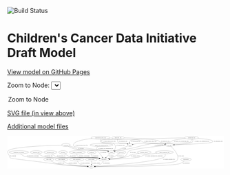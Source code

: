 <link rel='stylesheet' href="assets/style.css">
<link rel='stylesheet' href="https://unpkg.com/leaflet@1.5.1/dist/leaflet.css" integrity="sha512-xwE/Az9zrjBIphAcBb3F6JVqxf46+CDLwfLMHloNu6KEQCAWi6HcDUbeOfBIptF7tcCzusKFjFw2yuvEpDL9wQ==" crossorigin="">
<script type="text/javascript" src="https://code.jquery.com/jquery-3.2.1.min.js"></script>
<script type="text/javascript"  src="https://unpkg.com/leaflet@1.5.1/dist/leaflet.js"></script>
<script type="text/javascript" src="assets/actions.js"></script>

![Build Status](https://github.com/CBIIT/ccdi-model/actions/workflows/model-test-and-deploy.yml/badge.svg)

# Children's Cancer Data Initiative Draft Model

[View model on GitHub Pages](https://cbiit.github.io/ccdi-model/)



Zoom to Node: <select id="node_select">
  <option value="">Zoom to Node</option>
</select>
<div id="model"></div>

<p>
<a href="./model-desc/ccdi-model.svg">SVG file (in view above)</a>
<p>
<a href="./model-desc">Additional model files</a>
<div id='graph' style='display:off;'>
<svg width="2604pt" height="392pt"
 viewBox="0.00 0.00 2603.52 392.00" xmlns="http://www.w3.org/2000/svg" xmlns:xlink="http://www.w3.org/1999/xlink">
<g id="graph0" class="graph" transform="scale(1 1) rotate(0) translate(4 388)">
<title>Perl</title>
<polygon fill="#ffffff" stroke="transparent" points="-4,4 -4,-388 2599.5223,-388 2599.5223,4 -4,4"/>
<!-- diagnosis -->
<g id="node1" class="node">
<title>diagnosis</title>
<ellipse fill="none" stroke="#000000" cx="1009.5223" cy="-192" rx="54.6905" ry="18"/>
<text text-anchor="middle" x="1009.5223" y="-188.3" font-family="Times,serif" font-size="14.00" fill="#000000">diagnosis</text>
</g>
<!-- participant -->
<g id="node4" class="node">
<title>participant</title>
<ellipse fill="none" stroke="#000000" cx="1156.5223" cy="-105" rx="62.2891" ry="18"/>
<text text-anchor="middle" x="1156.5223" y="-101.3" font-family="Times,serif" font-size="14.00" fill="#000000">participant</text>
</g>
<!-- diagnosis&#45;&gt;participant -->
<g id="edge35" class="edge">
<title>diagnosis&#45;&gt;participant</title>
<path fill="none" stroke="#000000" d="M1004.7764,-173.6249C1003.1747,-162.9928 1003.3201,-149.9815 1010.5223,-141 1031.6975,-114.5937 1051.6591,-131.1047 1084.5223,-123 1089.4012,-121.7968 1094.4645,-120.5424 1099.5429,-119.2804"/>
<polygon fill="#000000" stroke="#000000" points="1100.4248,-122.6678 1109.283,-116.8555 1098.7336,-115.8751 1100.4248,-122.6678"/>
<text text-anchor="middle" x="1055.0223" y="-144.8" font-family="Times,serif" font-size="14.00" fill="#000000">of_diagnosis</text>
</g>
<!-- study_arm -->
<g id="node2" class="node">
<title>study_arm</title>
<ellipse fill="none" stroke="#000000" cx="493.5223" cy="-105" rx="59.5901" ry="18"/>
<text text-anchor="middle" x="493.5223" y="-101.3" font-family="Times,serif" font-size="14.00" fill="#000000">study_arm</text>
</g>
<!-- study -->
<g id="node18" class="node">
<title>study</title>
<ellipse fill="none" stroke="#000000" cx="1005.5223" cy="-18" rx="36.2938" ry="18"/>
<text text-anchor="middle" x="1005.5223" y="-14.3" font-family="Times,serif" font-size="14.00" fill="#000000">study</text>
</g>
<!-- study_arm&#45;&gt;study -->
<g id="edge3" class="edge">
<title>study_arm&#45;&gt;study</title>
<path fill="none" stroke="#000000" d="M518.8357,-88.4485C538.1834,-76.6896 565.9615,-61.6757 592.5223,-54 660.1823,-34.4473 865.7636,-23.7504 958.8466,-19.7963"/>
<polygon fill="#000000" stroke="#000000" points="959.2476,-23.2827 969.0931,-19.3691 958.9559,-16.2888 959.2476,-23.2827"/>
<text text-anchor="middle" x="641.0223" y="-57.8" font-family="Times,serif" font-size="14.00" fill="#000000">of_study_arm</text>
</g>
<!-- study_funding -->
<g id="node3" class="node">
<title>study_funding</title>
<ellipse fill="none" stroke="#000000" cx="648.5223" cy="-105" rx="77.1866" ry="18"/>
<text text-anchor="middle" x="648.5223" y="-101.3" font-family="Times,serif" font-size="14.00" fill="#000000">study_funding</text>
</g>
<!-- study_funding&#45;&gt;study -->
<g id="edge31" class="edge">
<title>study_funding&#45;&gt;study</title>
<path fill="none" stroke="#000000" d="M667.7549,-87.3668C681.438,-75.8847 700.8213,-61.6634 720.5223,-54 762.9642,-37.4908 889.891,-26.2155 959.1641,-21.1083"/>
<polygon fill="#000000" stroke="#000000" points="959.6362,-24.5834 969.3574,-20.3706 959.1309,-17.6016 959.6362,-24.5834"/>
<text text-anchor="middle" x="782.5223" y="-57.8" font-family="Times,serif" font-size="14.00" fill="#000000">of_study_funding</text>
</g>
<!-- participant&#45;&gt;study -->
<g id="edge13" class="edge">
<title>participant&#45;&gt;study</title>
<path fill="none" stroke="#000000" d="M1148.5058,-87.0987C1142.734,-76.0969 1133.9543,-62.5231 1122.5223,-54 1101.6695,-38.4532 1074.0137,-29.5435 1050.8258,-24.4781"/>
<polygon fill="#000000" stroke="#000000" points="1051.3557,-21.0146 1040.8617,-22.4728 1049.9746,-27.877 1051.3557,-21.0146"/>
<text text-anchor="middle" x="1187.0223" y="-57.8" font-family="Times,serif" font-size="14.00" fill="#000000">of_participant</text>
</g>
<!-- pathology_file -->
<g id="node5" class="node">
<title>pathology_file</title>
<ellipse fill="none" stroke="#000000" cx="1326.5223" cy="-366" rx="76.0865" ry="18"/>
<text text-anchor="middle" x="1326.5223" y="-362.3" font-family="Times,serif" font-size="14.00" fill="#000000">pathology_file</text>
</g>
<!-- pdx -->
<g id="node12" class="node">
<title>pdx</title>
<ellipse fill="none" stroke="#000000" cx="1469.5223" cy="-279" rx="27.8951" ry="18"/>
<text text-anchor="middle" x="1469.5223" y="-275.3" font-family="Times,serif" font-size="14.00" fill="#000000">pdx</text>
</g>
<!-- pathology_file&#45;&gt;pdx -->
<g id="edge9" class="edge">
<title>pathology_file&#45;&gt;pdx</title>
<path fill="none" stroke="#000000" d="M1320.7574,-347.9982C1318.5096,-337.2349 1318.0089,-323.9554 1325.5223,-315 1355.1098,-279.734 1383.4079,-310.1539 1427.5223,-297 1430.7153,-296.0479 1433.9911,-294.9238 1437.2366,-293.7096"/>
<polygon fill="#000000" stroke="#000000" points="1438.795,-296.8554 1446.7689,-289.8792 1436.185,-290.3602 1438.795,-296.8554"/>
<text text-anchor="middle" x="1386.5223" y="-318.8" font-family="Times,serif" font-size="14.00" fill="#000000">of_pathology_file</text>
</g>
<!-- cell_line -->
<g id="node20" class="node">
<title>cell_line</title>
<ellipse fill="none" stroke="#000000" cx="1942.5223" cy="-279" rx="49.2915" ry="18"/>
<text text-anchor="middle" x="1942.5223" y="-275.3" font-family="Times,serif" font-size="14.00" fill="#000000">cell_line</text>
</g>
<!-- pathology_file&#45;&gt;cell_line -->
<g id="edge7" class="edge">
<title>pathology_file&#45;&gt;cell_line</title>
<path fill="none" stroke="#000000" d="M1402.735,-364.9308C1519.3735,-362.5186 1736.3403,-354.7522 1809.5223,-330 1821.083,-326.0899 1821.5179,-320.2764 1832.5223,-315 1851.4233,-305.9375 1873.1854,-298.283 1892.3385,-292.3939"/>
<polygon fill="#000000" stroke="#000000" points="1893.5104,-295.6967 1902.0876,-289.4771 1891.504,-288.9904 1893.5104,-295.6967"/>
<text text-anchor="middle" x="1893.5223" y="-318.8" font-family="Times,serif" font-size="14.00" fill="#000000">of_pathology_file</text>
</g>
<!-- sample -->
<g id="node22" class="node">
<title>sample</title>
<ellipse fill="none" stroke="#000000" cx="1247.5223" cy="-192" rx="44.393" ry="18"/>
<text text-anchor="middle" x="1247.5223" y="-188.3" font-family="Times,serif" font-size="14.00" fill="#000000">sample</text>
</g>
<!-- pathology_file&#45;&gt;sample -->
<g id="edge8" class="edge">
<title>pathology_file&#45;&gt;sample</title>
<path fill="none" stroke="#000000" d="M1270.8417,-353.6716C1261.0909,-351.6664 1251.0264,-349.6943 1241.5223,-348 1214.1102,-343.1132 1135.7423,-351.0557 1117.5223,-330 1113.16,-324.9587 1113.0849,-319.9753 1117.5223,-315 1140.8972,-288.7921 1248.2218,-320.2706 1274.5223,-297 1297.8936,-276.3212 1300.2182,-256.5069 1287.5223,-228 1285.3451,-223.1112 1282.1395,-218.6079 1278.4748,-214.5622"/>
<polygon fill="#000000" stroke="#000000" points="1280.6393,-211.7871 1271.0113,-207.3653 1275.7803,-216.8261 1280.6393,-211.7871"/>
<text text-anchor="middle" x="1355.5223" y="-275.3" font-family="Times,serif" font-size="14.00" fill="#000000">of_pathology_file</text>
</g>
<!-- study_personnel -->
<g id="node6" class="node">
<title>study_personnel</title>
<ellipse fill="none" stroke="#000000" cx="830.5223" cy="-105" rx="87.1846" ry="18"/>
<text text-anchor="middle" x="830.5223" y="-101.3" font-family="Times,serif" font-size="14.00" fill="#000000">study_personnel</text>
</g>
<!-- study_personnel&#45;&gt;study -->
<g id="edge6" class="edge">
<title>study_personnel&#45;&gt;study</title>
<path fill="none" stroke="#000000" d="M837.6787,-86.9027C842.9559,-75.8226 851.1924,-62.2353 862.5223,-54 878.0719,-42.6976 924.5882,-32.2671 960.3886,-25.575"/>
<polygon fill="#000000" stroke="#000000" points="961.4277,-28.9433 970.6371,-23.7053 960.1713,-22.057 961.4277,-28.9433"/>
<text text-anchor="middle" x="932.0223" y="-57.8" font-family="Times,serif" font-size="14.00" fill="#000000">of_study_personnel</text>
</g>
<!-- methylation_array_file -->
<g id="node7" class="node">
<title>methylation_array_file</title>
<ellipse fill="none" stroke="#000000" cx="1116.5223" cy="-366" rx="115.8798" ry="18"/>
<text text-anchor="middle" x="1116.5223" y="-362.3" font-family="Times,serif" font-size="14.00" fill="#000000">methylation_array_file</text>
</g>
<!-- methylation_array_file&#45;&gt;pdx -->
<g id="edge16" class="edge">
<title>methylation_array_file&#45;&gt;pdx</title>
<path fill="none" stroke="#000000" d="M1117.2538,-347.7631C1118.7456,-336.4796 1122.6555,-322.7191 1132.5223,-315 1158.3866,-294.7658 1395.5703,-304.5797 1427.5223,-297 1430.9452,-296.188 1434.4424,-295.1173 1437.8856,-293.9017"/>
<polygon fill="#000000" stroke="#000000" points="1439.3118,-297.1019 1447.3393,-290.1874 1436.752,-290.5867 1439.3118,-297.1019"/>
<text text-anchor="middle" x="1224.0223" y="-318.8" font-family="Times,serif" font-size="14.00" fill="#000000">of_methylation_array_file</text>
</g>
<!-- methylation_array_file&#45;&gt;cell_line -->
<g id="edge17" class="edge">
<title>methylation_array_file&#45;&gt;cell_line</title>
<path fill="none" stroke="#000000" d="M1197.7499,-353.1815C1212.2967,-351.2062 1227.337,-349.371 1241.5223,-348 1321.6926,-340.2516 1528.1129,-358.2971 1603.5223,-330 1613.5954,-326.2201 1612.572,-319.092 1622.5223,-315 1646.0916,-305.3074 1798.4255,-291.1588 1884.14,-283.8191"/>
<polygon fill="#000000" stroke="#000000" points="1884.5825,-287.2942 1894.2496,-282.9585 1883.9887,-280.3194 1884.5825,-287.2942"/>
<text text-anchor="middle" x="1714.0223" y="-318.8" font-family="Times,serif" font-size="14.00" fill="#000000">of_methylation_array_file</text>
</g>
<!-- methylation_array_file&#45;&gt;sample -->
<g id="edge18" class="edge">
<title>methylation_array_file&#45;&gt;sample</title>
<path fill="none" stroke="#000000" d="M1013.9266,-357.593C931.2474,-348.4374 824.4743,-330.4049 797.5223,-297 787.4755,-284.5477 786.9636,-273.0214 797.5223,-261 801.1455,-256.8749 1184.1586,-211.1721 1189.5223,-210 1194.1703,-208.9843 1198.9817,-207.7674 1203.7547,-206.4518"/>
<polygon fill="#000000" stroke="#000000" points="1204.8033,-209.792 1213.4329,-203.6455 1202.8538,-203.0689 1204.8033,-209.792"/>
<text text-anchor="middle" x="889.0223" y="-275.3" font-family="Times,serif" font-size="14.00" fill="#000000">of_methylation_array_file</text>
</g>
<!-- sequencing_file -->
<g id="node8" class="node">
<title>sequencing_file</title>
<ellipse fill="none" stroke="#000000" cx="2208.5223" cy="-366" rx="83.3857" ry="18"/>
<text text-anchor="middle" x="2208.5223" y="-362.3" font-family="Times,serif" font-size="14.00" fill="#000000">sequencing_file</text>
</g>
<!-- sequencing_file&#45;&gt;pdx -->
<g id="edge19" class="edge">
<title>sequencing_file&#45;&gt;pdx</title>
<path fill="none" stroke="#000000" d="M2125.1304,-364.946C1936.7775,-362.1606 1493.0196,-353.1625 1470.5223,-330 1464.6443,-323.9482 1463.0026,-315.3379 1463.2583,-306.9114"/>
<polygon fill="#000000" stroke="#000000" points="1466.7442,-307.2302 1464.3539,-296.9085 1459.7858,-306.4679 1466.7442,-307.2302"/>
<text text-anchor="middle" x="1537.0223" y="-318.8" font-family="Times,serif" font-size="14.00" fill="#000000">of_sequencing_file</text>
</g>
<!-- sequencing_file&#45;&gt;pdx -->
<g id="edge24" class="edge">
<title>sequencing_file&#45;&gt;pdx</title>
<path fill="none" stroke="#000000" d="M2134.2729,-357.8583C2077.8991,-351.0378 2005.4709,-340.7198 1977.5223,-330 1966.1277,-325.6295 1966.1367,-318.7477 1954.5223,-315 1872.378,-288.4938 1652.268,-306.8974 1566.5223,-297 1546.3738,-294.6743 1524.1102,-290.6487 1505.9996,-286.9935"/>
<polygon fill="#000000" stroke="#000000" points="1506.6363,-283.5512 1496.1352,-284.9572 1505.2211,-290.4067 1506.6363,-283.5512"/>
<text text-anchor="middle" x="2086.0223" y="-318.8" font-family="Times,serif" font-size="14.00" fill="#000000">of_single_cell_sequencing_file</text>
</g>
<!-- sequencing_file&#45;&gt;cell_line -->
<g id="edge20" class="edge">
<title>sequencing_file&#45;&gt;cell_line</title>
<path fill="none" stroke="#000000" d="M2287.0241,-359.8704C2356.3644,-353.6385 2448.2049,-343.0565 2459.5223,-330 2463.8889,-324.9624 2464.0697,-319.875 2459.5223,-315 2444.1171,-298.4847 2134.7617,-285.7279 2002.0966,-280.9953"/>
<polygon fill="#000000" stroke="#000000" points="2001.8339,-277.4839 1991.7165,-280.6285 2001.5867,-284.4795 2001.8339,-277.4839"/>
<text text-anchor="middle" x="2529.0223" y="-318.8" font-family="Times,serif" font-size="14.00" fill="#000000">of_sequencing_file</text>
</g>
<!-- sequencing_file&#45;&gt;cell_line -->
<g id="edge23" class="edge">
<title>sequencing_file&#45;&gt;cell_line</title>
<path fill="none" stroke="#000000" d="M2219.3186,-348.0174C2224.242,-337.2613 2227.4131,-323.9826 2219.5223,-315 2205.3752,-298.8953 2078.6341,-287.8637 2001.5782,-282.58"/>
<polygon fill="#000000" stroke="#000000" points="2001.7267,-279.0821 1991.5144,-281.9031 2001.2569,-286.0664 2001.7267,-279.0821"/>
<text text-anchor="middle" x="2332.0223" y="-318.8" font-family="Times,serif" font-size="14.00" fill="#000000">of_single_cell_sequencing_file</text>
</g>
<!-- sequencing_file&#45;&gt;sample -->
<g id="edge21" class="edge">
<title>sequencing_file&#45;&gt;sample</title>
<path fill="none" stroke="#000000" d="M2208.5985,-347.7599C2207.5873,-336.4751 2204.2246,-322.7143 2194.5223,-315 2175.2425,-299.6705 1775.9589,-300.0917 1751.5223,-297 1606.3199,-278.629 1573.6503,-253.4632 1429.5223,-228 1372.5164,-217.9287 1356.8466,-223.3675 1300.5223,-210 1297.1097,-209.1901 1293.6058,-208.2507 1290.1042,-207.2345"/>
<polygon fill="#000000" stroke="#000000" points="1290.9074,-203.8195 1280.3198,-204.2109 1288.8406,-210.5074 1290.9074,-203.8195"/>
<text text-anchor="middle" x="1818.0223" y="-275.3" font-family="Times,serif" font-size="14.00" fill="#000000">of_sequencing_file</text>
</g>
<!-- follow_up -->
<g id="node9" class="node">
<title>follow_up</title>
<ellipse fill="none" stroke="#000000" cx="1364.5223" cy="-192" rx="55.4913" ry="18"/>
<text text-anchor="middle" x="1364.5223" y="-188.3" font-family="Times,serif" font-size="14.00" fill="#000000">follow_up</text>
</g>
<!-- follow_up&#45;&gt;participant -->
<g id="edge28" class="edge">
<title>follow_up&#45;&gt;participant</title>
<path fill="none" stroke="#000000" d="M1342.1109,-175.43C1326.3715,-164.4225 1304.4705,-150.3315 1283.5223,-141 1262.373,-131.5789 1238.1375,-123.987 1216.5454,-118.2479"/>
<polygon fill="#000000" stroke="#000000" points="1217.3886,-114.8509 1206.8313,-115.7414 1215.6397,-121.6289 1217.3886,-114.8509"/>
<text text-anchor="middle" x="1355.5223" y="-144.8" font-family="Times,serif" font-size="14.00" fill="#000000">of_follow_up</text>
</g>
<!-- study_admin -->
<g id="node10" class="node">
<title>study_admin</title>
<ellipse fill="none" stroke="#000000" cx="1005.5223" cy="-105" rx="70.3881" ry="18"/>
<text text-anchor="middle" x="1005.5223" y="-101.3" font-family="Times,serif" font-size="14.00" fill="#000000">study_admin</text>
</g>
<!-- study_admin&#45;&gt;study -->
<g id="edge1" class="edge">
<title>study_admin&#45;&gt;study</title>
<path fill="none" stroke="#000000" d="M1005.5223,-86.9735C1005.5223,-75.1918 1005.5223,-59.5607 1005.5223,-46.1581"/>
<polygon fill="#000000" stroke="#000000" points="1009.0224,-46.0033 1005.5223,-36.0034 1002.0224,-46.0034 1009.0224,-46.0033"/>
<text text-anchor="middle" x="1062.0223" y="-57.8" font-family="Times,serif" font-size="14.00" fill="#000000">of_study_admin</text>
</g>
<!-- single_cell_sequencing_file -->
<g id="node11" class="node">
<title>single_cell_sequencing_file</title>
<ellipse fill="none" stroke="#000000" cx="1127.5223" cy="-279" rx="137.5759" ry="18"/>
<text text-anchor="middle" x="1127.5223" y="-275.3" font-family="Times,serif" font-size="14.00" fill="#000000">single_cell_sequencing_file</text>
</g>
<!-- single_cell_sequencing_file&#45;&gt;sample -->
<g id="edge25" class="edge">
<title>single_cell_sequencing_file&#45;&gt;sample</title>
<path fill="none" stroke="#000000" d="M1087.9459,-261.5728C1072.2061,-252.241 1060.0451,-240.1812 1070.5223,-228 1087.9626,-207.7233 1163.4543,-215.9806 1189.5223,-210 1194.1595,-208.9361 1198.964,-207.688 1203.7327,-206.3537"/>
<polygon fill="#000000" stroke="#000000" points="1204.7902,-209.6911 1213.406,-203.5252 1202.8256,-202.9725 1204.7902,-209.6911"/>
<text text-anchor="middle" x="1179.0223" y="-231.8" font-family="Times,serif" font-size="14.00" fill="#000000">of_single_cell_sequencing_file</text>
</g>
<!-- pdx&#45;&gt;sample -->
<g id="edge29" class="edge">
<title>pdx&#45;&gt;sample</title>
<path fill="none" stroke="#000000" d="M1446.0434,-268.7472C1440.0256,-266.1717 1433.5501,-263.4459 1427.5223,-261 1380.6931,-241.9979 1326.4802,-221.4052 1289.8883,-207.71"/>
<polygon fill="#000000" stroke="#000000" points="1291.1111,-204.4306 1280.5185,-204.2098 1288.6614,-210.988 1291.1111,-204.4306"/>
<text text-anchor="middle" x="1401.5223" y="-231.8" font-family="Times,serif" font-size="14.00" fill="#000000">of_pdx</text>
</g>
<!-- medical_history -->
<g id="node13" class="node">
<title>medical_history</title>
<ellipse fill="none" stroke="#000000" cx="1639.5223" cy="-192" rx="85.2851" ry="18"/>
<text text-anchor="middle" x="1639.5223" y="-188.3" font-family="Times,serif" font-size="14.00" fill="#000000">medical_history</text>
</g>
<!-- medical_history&#45;&gt;participant -->
<g id="edge12" class="edge">
<title>medical_history&#45;&gt;participant</title>
<path fill="none" stroke="#000000" d="M1576.5956,-179.8381C1532.4543,-171.1081 1479.5886,-160.1766 1469.5223,-156 1458.2501,-151.323 1457.9835,-145.1928 1446.5223,-141 1407.5585,-126.746 1300.0081,-116.0109 1227.4148,-110.1166"/>
<polygon fill="#000000" stroke="#000000" points="1227.6615,-106.6252 1217.4144,-109.3171 1227.1037,-113.6029 1227.6615,-106.6252"/>
<text text-anchor="middle" x="1537.5223" y="-144.8" font-family="Times,serif" font-size="14.00" fill="#000000">of_medical_history</text>
</g>
<!-- therapeutic_procedure -->
<g id="node14" class="node">
<title>therapeutic_procedure</title>
<ellipse fill="none" stroke="#000000" cx="134.5223" cy="-192" rx="117.7793" ry="18"/>
<text text-anchor="middle" x="134.5223" y="-188.3" font-family="Times,serif" font-size="14.00" fill="#000000">therapeutic_procedure</text>
</g>
<!-- therapeutic_procedure&#45;&gt;participant -->
<g id="edge14" class="edge">
<title>therapeutic_procedure&#45;&gt;participant</title>
<path fill="none" stroke="#000000" d="M153.8283,-174.2031C168.0595,-162.3256 188.5211,-147.7012 209.5223,-141 302.1633,-111.4397 988.1354,-135.8734 1084.5223,-123 1090.3313,-122.2242 1096.3489,-121.1558 1102.3177,-119.9233"/>
<polygon fill="#000000" stroke="#000000" points="1103.2657,-123.2983 1112.2712,-117.717 1101.7507,-116.4641 1103.2657,-123.2983"/>
<text text-anchor="middle" x="302.5223" y="-144.8" font-family="Times,serif" font-size="14.00" fill="#000000">of_therapeutic_procedure</text>
</g>
<!-- radiology_file -->
<g id="node15" class="node">
<title>radiology_file</title>
<ellipse fill="none" stroke="#000000" cx="343.5223" cy="-192" rx="73.387" ry="18"/>
<text text-anchor="middle" x="343.5223" y="-188.3" font-family="Times,serif" font-size="14.00" fill="#000000">radiology_file</text>
</g>
<!-- radiology_file&#45;&gt;participant -->
<g id="edge26" class="edge">
<title>radiology_file&#45;&gt;participant</title>
<path fill="none" stroke="#000000" d="M366.5536,-174.737C383.9509,-162.7848 408.9549,-147.8415 433.5223,-141 572.9394,-102.1756 941.1428,-142.6661 1084.5223,-123 1090.2467,-122.2148 1096.1749,-121.1524 1102.0599,-119.934"/>
<polygon fill="#000000" stroke="#000000" points="1102.8738,-123.3386 1111.8794,-117.7575 1101.359,-116.5045 1102.8738,-123.3386"/>
<text text-anchor="middle" x="492.5223" y="-144.8" font-family="Times,serif" font-size="14.00" fill="#000000">of_radiology_file</text>
</g>
<!-- molecular_test -->
<g id="node16" class="node">
<title>molecular_test</title>
<ellipse fill="none" stroke="#000000" cx="514.5223" cy="-192" rx="79.8859" ry="18"/>
<text text-anchor="middle" x="514.5223" y="-188.3" font-family="Times,serif" font-size="14.00" fill="#000000">molecular_test</text>
</g>
<!-- molecular_test&#45;&gt;participant -->
<g id="edge22" class="edge">
<title>molecular_test&#45;&gt;participant</title>
<path fill="none" stroke="#000000" d="M531.1513,-174.3197C543.505,-162.4972 561.4563,-147.8905 580.5223,-141 633.2221,-121.9543 1029.0375,-130.8382 1084.5223,-123 1090.2435,-122.1918 1096.1696,-121.1144 1102.0533,-119.8869"/>
<polygon fill="#000000" stroke="#000000" points="1102.8714,-123.2906 1111.8715,-117.7005 1101.3498,-116.4579 1102.8714,-123.2906"/>
<text text-anchor="middle" x="644.5223" y="-144.8" font-family="Times,serif" font-size="14.00" fill="#000000">of_molecular_test</text>
</g>
<!-- clinical_measure_file -->
<g id="node17" class="node">
<title>clinical_measure_file</title>
<ellipse fill="none" stroke="#000000" cx="1882.5223" cy="-192" rx="108.5808" ry="18"/>
<text text-anchor="middle" x="1882.5223" y="-188.3" font-family="Times,serif" font-size="14.00" fill="#000000">clinical_measure_file</text>
</g>
<!-- clinical_measure_file&#45;&gt;participant -->
<g id="edge30" class="edge">
<title>clinical_measure_file&#45;&gt;participant</title>
<path fill="none" stroke="#000000" d="M1794.2975,-181.4055C1727.2702,-173.0347 1644.027,-161.8245 1628.5223,-156 1617.0978,-151.7083 1617.072,-144.9426 1605.5223,-141 1537.9492,-117.9334 1338.3171,-109.4568 1229.4087,-106.4924"/>
<polygon fill="#000000" stroke="#000000" points="1229.2486,-102.9871 1219.1599,-106.2225 1229.0643,-109.9847 1229.2486,-102.9871"/>
<text text-anchor="middle" x="1758.0223" y="-144.8" font-family="Times,serif" font-size="14.00" fill="#000000">of_clinical_measure_file_participant</text>
</g>
<!-- clinical_measure_file&#45;&gt;study -->
<g id="edge10" class="edge">
<title>clinical_measure_file&#45;&gt;study</title>
<path fill="none" stroke="#000000" d="M1890.3313,-173.9303C1893.6612,-163.1413 1895.2315,-149.8589 1887.5223,-141 1831.9483,-77.138 1225.8467,-32.5169 1051.9262,-20.9597"/>
<polygon fill="#000000" stroke="#000000" points="1052.0256,-17.4588 1041.8169,-20.293 1051.5648,-24.4436 1052.0256,-17.4588"/>
<text text-anchor="middle" x="1938.5223" y="-101.3" font-family="Times,serif" font-size="14.00" fill="#000000">of_clinical_measure_file</text>
</g>
<!-- exposure -->
<g id="node19" class="node">
<title>exposure</title>
<ellipse fill="none" stroke="#000000" cx="665.5223" cy="-192" rx="53.0913" ry="18"/>
<text text-anchor="middle" x="665.5223" y="-188.3" font-family="Times,serif" font-size="14.00" fill="#000000">exposure</text>
</g>
<!-- exposure&#45;&gt;participant -->
<g id="edge2" class="edge">
<title>exposure&#45;&gt;participant</title>
<path fill="none" stroke="#000000" d="M684.5782,-174.9115C699.0741,-163.0461 720.1164,-148.1349 741.5223,-141 813.933,-116.8646 1009.0376,-134.3084 1084.5223,-123 1090.2366,-122.144 1096.1582,-121.0355 1102.0391,-119.7893"/>
<polygon fill="#000000" stroke="#000000" points="1102.8657,-123.1909 1111.8543,-117.5823 1101.33,-116.3614 1102.8657,-123.1909"/>
<text text-anchor="middle" x="785.0223" y="-144.8" font-family="Times,serif" font-size="14.00" fill="#000000">of_exposure</text>
</g>
<!-- cell_line&#45;&gt;participant -->
<g id="edge4" class="edge">
<title>cell_line&#45;&gt;participant</title>
<path fill="none" stroke="#000000" d="M1894.7651,-274.0164C1781.2442,-261.8995 1501.9274,-230.396 1464.5223,-210 1428.8425,-190.5448 1440.1944,-160.4694 1404.5223,-141 1374.8587,-124.8099 1289.8695,-115.0122 1227.6264,-109.8107"/>
<polygon fill="#000000" stroke="#000000" points="1227.7067,-106.3058 1217.4561,-108.9844 1227.1398,-113.2828 1227.7067,-106.3058"/>
<text text-anchor="middle" x="1505.0223" y="-188.3" font-family="Times,serif" font-size="14.00" fill="#000000">of_cell_line</text>
</g>
<!-- cell_line&#45;&gt;study -->
<g id="edge5" class="edge">
<title>cell_line&#45;&gt;study</title>
<path fill="none" stroke="#000000" d="M1961.0827,-262.3082C1999.0577,-226.2282 2078.0332,-139.9628 2028.5223,-87 1994.7457,-50.8684 1248.3372,-25.4607 1052.3214,-19.395"/>
<polygon fill="#000000" stroke="#000000" points="1052.1717,-15.8889 1042.0689,-19.0799 1051.9566,-22.8856 1052.1717,-15.8889"/>
<text text-anchor="middle" x="2083.0223" y="-144.8" font-family="Times,serif" font-size="14.00" fill="#000000">of_cell_line</text>
</g>
<!-- publication -->
<g id="node21" class="node">
<title>publication</title>
<ellipse fill="none" stroke="#000000" cx="2141.5223" cy="-105" rx="63.0888" ry="18"/>
<text text-anchor="middle" x="2141.5223" y="-101.3" font-family="Times,serif" font-size="14.00" fill="#000000">publication</text>
</g>
<!-- publication&#45;&gt;study -->
<g id="edge15" class="edge">
<title>publication&#45;&gt;study</title>
<path fill="none" stroke="#000000" d="M2122.2154,-87.7925C2107.5286,-75.8679 2086.2094,-60.9348 2064.5223,-54 1967.3653,-22.9325 1243.6513,-18.6754 1051.9861,-18.0924"/>
<polygon fill="#000000" stroke="#000000" points="1051.9643,-14.5925 1041.9544,-18.0638 1051.9443,-21.5924 1051.9643,-14.5925"/>
<text text-anchor="middle" x="2144.5223" y="-57.8" font-family="Times,serif" font-size="14.00" fill="#000000">of_publication</text>
</g>
<!-- sample&#45;&gt;participant -->
<g id="edge27" class="edge">
<title>sample&#45;&gt;participant</title>
<path fill="none" stroke="#000000" d="M1229.9766,-175.2255C1216.4304,-162.2748 1197.487,-144.1641 1182.2308,-129.5785"/>
<polygon fill="#000000" stroke="#000000" points="1184.2839,-126.699 1174.637,-122.3185 1179.4466,-131.7588 1184.2839,-126.699"/>
<text text-anchor="middle" x="1243.0223" y="-144.8" font-family="Times,serif" font-size="14.00" fill="#000000">of_sample</text>
</g>
<!-- synonym -->
<g id="node23" class="node">
<title>synonym</title>
<ellipse fill="none" stroke="#000000" cx="700.5223" cy="-279" rx="51.9908" ry="18"/>
<text text-anchor="middle" x="700.5223" y="-275.3" font-family="Times,serif" font-size="14.00" fill="#000000">synonym</text>
</g>
<!-- synonym&#45;&gt;participant -->
<g id="edge34" class="edge">
<title>synonym&#45;&gt;participant</title>
<path fill="none" stroke="#000000" d="M728.1617,-263.5952C751.0811,-251.631 784.9126,-235.8049 816.5223,-228 872.1041,-214.2761 1022.898,-236.7368 1073.5223,-210 1090.5796,-200.9913 1120.4238,-159.5019 1139.294,-131.4524"/>
<polygon fill="#000000" stroke="#000000" points="1142.3756,-133.1393 1145.0049,-122.8759 1136.5492,-129.2595 1142.3756,-133.1393"/>
<text text-anchor="middle" x="1150.0223" y="-188.3" font-family="Times,serif" font-size="14.00" fill="#000000">of_synonym</text>
</g>
<!-- synonym&#45;&gt;study -->
<g id="edge32" class="edge">
<title>synonym&#45;&gt;study</title>
<path fill="none" stroke="#000000" d="M648.5999,-277.7586C494.9275,-273.5535 50.4044,-257.3637 7.5223,-210 -3.2163,-198.1391 -1.5151,-187.2032 7.5223,-174 61.1222,-95.6931 -96.8938,-140.96 552.5223,-54 700.2499,-34.2186 876.6435,-24.0278 958.9419,-20.0454"/>
<polygon fill="#000000" stroke="#000000" points="959.1532,-23.5394 968.9756,-19.5682 958.8206,-16.5473 959.1532,-23.5394"/>
<text text-anchor="middle" x="65.0223" y="-144.8" font-family="Times,serif" font-size="14.00" fill="#000000">of_synonym</text>
</g>
<!-- synonym&#45;&gt;sample -->
<g id="edge33" class="edge">
<title>synonym&#45;&gt;sample</title>
<path fill="none" stroke="#000000" d="M740.7927,-267.4158C767.6945,-259.4401 800.4554,-249.2022 813.5223,-243 824.5475,-237.767 824.9166,-231.7743 836.5223,-228 911.2179,-203.708 1112.1885,-223.7478 1189.5223,-210 1194.3298,-209.1454 1199.296,-208.0109 1204.2063,-206.7257"/>
<polygon fill="#000000" stroke="#000000" points="1205.4674,-210.0064 1214.1378,-203.9176 1203.5627,-203.2705 1205.4674,-210.0064"/>
<text text-anchor="middle" x="879.0223" y="-231.8" font-family="Times,serif" font-size="14.00" fill="#000000">of_synonym</text>
</g>
<!-- family_relationship -->
<g id="node24" class="node">
<title>family_relationship</title>
<ellipse fill="none" stroke="#000000" cx="836.5223" cy="-192" rx="100.1823" ry="18"/>
<text text-anchor="middle" x="836.5223" y="-188.3" font-family="Times,serif" font-size="14.00" fill="#000000">family_relationship</text>
</g>
<!-- family_relationship&#45;&gt;participant -->
<g id="edge11" class="edge">
<title>family_relationship&#45;&gt;participant</title>
<path fill="none" stroke="#000000" d="M832.6349,-174.012C831.387,-162.9755 832.0876,-149.3958 840.5223,-141 859.7894,-121.822 1057.6818,-127.3125 1084.5223,-123 1090.0085,-122.1185 1095.6895,-121.0233 1101.344,-119.8112"/>
<polygon fill="#000000" stroke="#000000" points="1102.4653,-123.146 1111.4457,-117.5244 1100.9197,-116.3188 1102.4653,-123.146"/>
<text text-anchor="middle" x="920.0223" y="-144.8" font-family="Times,serif" font-size="14.00" fill="#000000">of_family_relationship</text>
</g>
</g>
</svg>
</div>
